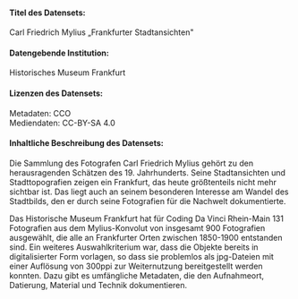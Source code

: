 ﻿

#### Titel des Datensets:
Carl Friedrich Mylius „Frankfurter Stadtansichten"

#### Datengebende Institution:
Historisches Museum Frankfurt

#### Lizenzen des Datensets:
Metadaten: CCO  
Mediendaten: CC-BY-SA 4.0

#### Inhaltliche Beschreibung des Datensets:

Die Sammlung des Fotografen Carl Friedrich Mylius gehört zu den herausragenden Schätzen des 19. Jahrhunderts. Seine Stadtansichten und Stadttopografien zeigen ein Frankfurt, das heute größtenteils nicht mehr sichtbar ist. Das liegt auch an seinem besonderen Interesse am Wandel des Stadtbilds, den er durch seine Fotografien für die Nachwelt dokumentierte. 

Das Historische Museum Frankfurt hat für Coding Da Vinci Rhein-Main 131 Fotografien aus dem Mylius-Konvolut von insgesamt 900 Fotografien ausgewählt, die alle an Frankfurter Orten zwischen 1850-1900 entstanden sind. Ein weiteres Auswahlkriterium war, dass die Objekte bereits in digitalisierter Form vorlagen, so dass sie problemlos als jpg-Dateien mit einer Auflösung von 300ppi zur Weiternutzung bereitgestellt werden konnten. Dazu gibt es umfängliche Metadaten, die den Aufnahmeort, Datierung, Material und Technik dokumentieren.



